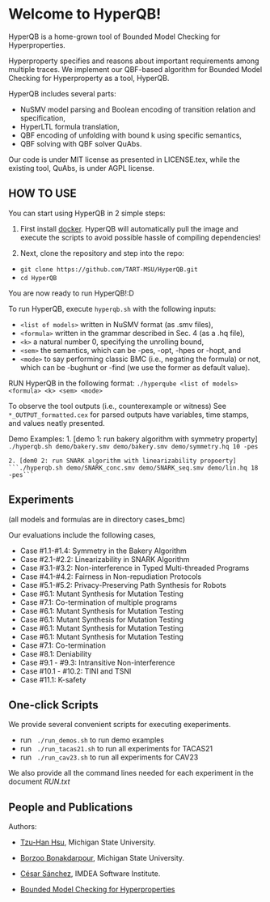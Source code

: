 # Welcome to HyperQB!

HyperQB is a home-grown tool of Bounded Model Checking for Hyperproperties.

Hyperproperty specifies and reasons about important requirements among multiple traces.
We implement our QBF-based algorithm for Bounded Model Checking for Hyperproperty as a tool, HyperQB.

HyperQB includes several parts:
- NuSMV model parsing and Boolean encoding of transition relation and specification,
- HyperLTL formula translation,
- QBF encoding of unfolding with bound k using specific semantics,
- QBF solving with QBF solver QuAbs.  

Our code is under MIT license as presented in LICENSE.tex,
while the existing tool, QuAbs, is under AGPL license.  



## HOW TO USE
You can start using HyperQB in 2 simple steps:
1. First install [docker](https://docs.docker.com/get-docker/). 
HyperQB will automatically pull the image and execute the scripts to avoid possible hassle of compiling dependencies!

2. Next, clone the repository and step into the repo:
- ```git clone https://github.com/TART-MSU/HyperQB.git```
- ```cd HyperQB```

You are now ready to run HyperQB!:D




To run HyperQB, execute ```hyperqb.sh``` with the following inputs:
- `<list of models>` written in NuSMV format (as .smv files),
- `<formula>` written in the grammar described in Sec. 4 (as a .hq file),
- `<k>` a natural number 0, specifying the unrolling bound,
- `<sem>` the semantics, which can be -pes, -opt, -hpes or -hopt, and
- `<mode>` to say performing classic BMC (i.e., negating the formula) or not, which can be -bughunt or -find (we use the former as default value).  
    
RUN HyperQB in the following format:
    ```./hyperqube <list of models> <formula> <k> <sem> <mode>```

To observe the tool outputs (i.e., counterexample or witness) 
    See ```*_OUTPUT_formatted.cex``` for parsed outputs have variables, time stamps, and values neatly presented.
    
Demo Examples:
    1. [demo 1: run bakery algorithm with symmetry property]
    ```./hyperqb.sh demo/bakery.smv demo/bakery.smv demo/symmetry.hq 10 -pes```
    
    2. [dem0 2: run SNARK algorithm with linearizability propoerty]
    ```./hyperqb.sh demo/SNARK_conc.smv demo/SNARK_seq.smv demo/lin.hq 18 -pes```    


## Experiments
(all models and formulas are in directory cases_bmc)

Our evaluations include the following cases,<br/>
- Case #1.1-#1.4: Symmetry in the Bakery Algorithm<br/>
- Case #2.1-#2.2: Linearizability in SNARK Algorithm<br/>
- Case #3.1-#3.2: Non-interference in Typed Multi-threaded Programs<br/>
- Case #4.1-#4.2: Fairness in Non-repudiation Protocols<br/>
- Case #5.1-#5.2: Privacy-Preserving Path Synthesis for Robots<br/>
- Case #6.1: Mutant Synthesis for Mutation Testing<br/>
- Case #7.1: Co-termination of multiple programs<br/>
- Case #6.1: Mutant Synthesis for Mutation Testing<br/>
- Case #6.1: Mutant Synthesis for Mutation Testing<br/>
- Case #6.1: Mutant Synthesis for Mutation Testing<br/>
- Case #6.1: Mutant Synthesis for Mutation Testing<br/>
- Case #7.1: Co-termination<br/>
- Case #8.1: Deniability<br/>
- Case #9.1 - #9.3: Intransitive Non-interference<br/>
- Case #10.1 - #10.2: TINI and TSNI
- Case #11.1: K-safety


## One-click Scripts
We provide several convenient scripts for executing exeperiments. 

- run ``` ./run_demos.sh``` to run demo examples
- run ``` ./run_tacas21.sh``` to run all experiments for TACAS21
- run ``` ./run_cav23.sh``` to run all experiments for CAV23 

We also provide all the command lines needed for each experiment in the document *RUN.txt*


## People and Publications
Authors:
- [Tzu-Han Hsu](https://tzuhancs.github.io/), Michigan State University.
- [Borzoo Bonakdarpour](http://www.cse.msu.edu/~borzoo/), Michigan State University.
- [César Sánchez](https://software.imdea.org/~cesar/), IMDEA Software Institute.

- [Bounded Model Checking for Hyperproperties](https://link.springer.com/content/pdf/10.1007/978-3-030-72016-2_6.pdf)

